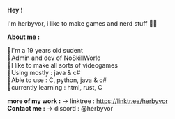 **Hey !**

I'm herbyvor, i like to make games and nerd stuff 👨‍💻

**About me :**

🌟I'm a 19 years old sudent <br>
🌟Admin and dev of NoSkillWorld <br>
🌟I like to make all sorts of videogames <br>
🌟Using mostly : java & c# <br>
🌟Able to use : C, python, java & c# <br>
🌟currently learning : html, rust, C <br>

**more of my work :** -> linktree : https://linktr.ee/herbyvor <br>
**Contact me :** -> discord : @herbyvor
